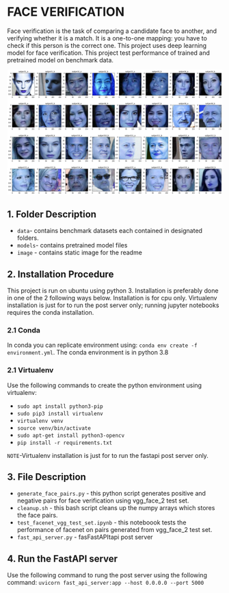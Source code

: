 # FACE VERIFICATION
Face verification is the task of comparing a candidate face to another, and verifying whether it is a match. It is a one-to-one mapping: you have to check if this person is the correct one. This project uses deep learning model for face verification. This project test performance of trained and pretrained model on benchmark data.

![Face Verification Image](https://github.com/itratrahman/face_verification/blob/experimental/image/IMAGE.png?raw=true)

## 1. Folder Description
- `data`- contains benchmark datasets each contained in designated folders.
- `models`- contains pretrained model files
- `image` - contains static image for the readme

## 2. Installation Procedure
This project is run on ubuntu using python 3. Installation is preferably done in one of the 2 following ways below. Installation is for cpu only. Virtualenv installation is just for to run the post server only; running jupyter notebooks requires the conda installation.
### 2.1 Conda
In conda you can replicate environment using: `conda env create -f environment.yml`. The conda environment is in python 3.8
### 2.1 Virtualenv
Use the following commands to create the python environment using virtualenv:
- `sudo apt install python3-pip`
- `sudo pip3 install virtualenv`
- `virtualenv venv`
- `source venv/bin/activate`
- `sudo apt-get install python3-opencv`
- `pip install -r requirements.txt`

`NOTE`-Virtualenv installation is just for to run the fastapi post server only.

## 3. File Description
- `generate_face_pairs.py` - this python script generates positive and negative pairs for face verification using vgg_face_2 test set.
- `cleanup.sh` - this bash script cleans up the numpy arrays which stores the face pairs.
- `test_facenet_vgg_test_set.ipynb` - this noteboook tests the performance of facenet on pairs generated from vgg_face_2 test set.
- `fast_api_server.py` - fasFastAPItapi post server

## 4. Run the FastAPI server
Use the following command to rung the post server using the following command: `uvicorn fast_api_server:app --host 0.0.0.0 --port 5000`
